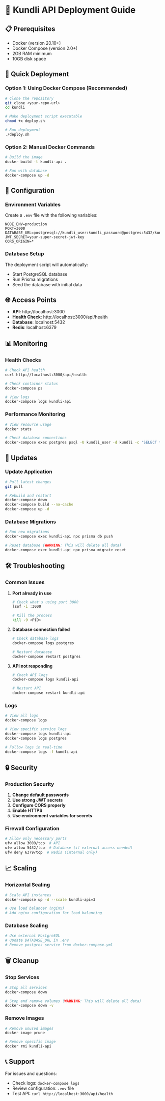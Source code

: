 # 🚀 Kundli API Deployment Guide

## 📋 Prerequisites

- Docker (version 20.10+)
- Docker Compose (version 2.0+)
- 2GB RAM minimum
- 10GB disk space

## 🐳 Quick Deployment

### Option 1: Using Docker Compose (Recommended)

```bash
# Clone the repository
git clone <your-repo-url>
cd kundli

# Make deployment script executable
chmod +x deploy.sh

# Run deployment
./deploy.sh
```

### Option 2: Manual Docker Commands

```bash
# Build the image
docker build -t kundli-api .

# Run with database
docker-compose up -d
```

## 🔧 Configuration

### Environment Variables

Create a `.env` file with the following variables:

```env
NODE_ENV=production
PORT=3000
DATABASE_URL=postgresql://kundli_user:kundli_password@postgres:5432/kundli
JWT_SECRET=your-super-secret-jwt-key
CORS_ORIGIN=*
```

### Database Setup

The deployment script will automatically:
- Start PostgreSQL database
- Run Prisma migrations
- Seed the database with initial data

## 🌐 Access Points

- **API**: http://localhost:3000
- **Health Check**: http://localhost:3000/api/health
- **Database**: localhost:5432
- **Redis**: localhost:6379

## 📊 Monitoring

### Health Checks

```bash
# Check API health
curl http://localhost:3000/api/health

# Check container status
docker-compose ps

# View logs
docker-compose logs kundli-api
```

### Performance Monitoring

```bash
# View resource usage
docker stats

# Check database connections
docker-compose exec postgres psql -U kundli_user -d kundli -c "SELECT * FROM pg_stat_activity;"
```

## 🔄 Updates

### Update Application

```bash
# Pull latest changes
git pull

# Rebuild and restart
docker-compose down
docker-compose build --no-cache
docker-compose up -d
```

### Database Migrations

```bash
# Run new migrations
docker-compose exec kundli-api npx prisma db push

# Reset database (WARNING: This will delete all data)
docker-compose exec kundli-api npx prisma migrate reset
```

## 🛠️ Troubleshooting

### Common Issues

1. **Port already in use**
   ```bash
   # Check what's using port 3000
   lsof -i :3000
   
   # Kill the process
   kill -9 <PID>
   ```

2. **Database connection failed**
   ```bash
   # Check database logs
   docker-compose logs postgres
   
   # Restart database
   docker-compose restart postgres
   ```

3. **API not responding**
   ```bash
   # Check API logs
   docker-compose logs kundli-api
   
   # Restart API
   docker-compose restart kundli-api
   ```

### Logs

```bash
# View all logs
docker-compose logs

# View specific service logs
docker-compose logs kundli-api
docker-compose logs postgres

# Follow logs in real-time
docker-compose logs -f kundli-api
```

## 🔒 Security

### Production Security

1. **Change default passwords**
2. **Use strong JWT secrets**
3. **Configure CORS properly**
4. **Enable HTTPS**
5. **Use environment variables for secrets**

### Firewall Configuration

```bash
# Allow only necessary ports
ufw allow 3000/tcp  # API
ufw allow 5432/tcp  # Database (if external access needed)
ufw deny 6379/tcp  # Redis (internal only)
```

## 📈 Scaling

### Horizontal Scaling

```bash
# Scale API instances
docker-compose up -d --scale kundli-api=3

# Use load balancer (nginx)
# Add nginx configuration for load balancing
```

### Database Scaling

```bash
# Use external PostgreSQL
# Update DATABASE_URL in .env
# Remove postgres service from docker-compose.yml
```

## 🗑️ Cleanup

### Stop Services

```bash
# Stop all services
docker-compose down

# Stop and remove volumes (WARNING: This will delete all data)
docker-compose down -v
```

### Remove Images

```bash
# Remove unused images
docker image prune

# Remove specific image
docker rmi kundli-api
```

## 📞 Support

For issues and questions:
- Check logs: `docker-compose logs`
- Review configuration: `.env` file
- Test API: `curl http://localhost:3000/api/health`
